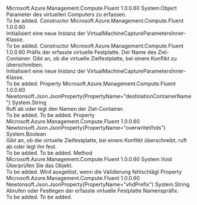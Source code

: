 <Type Name="VirtualMachineCaptureParametersInner" FullName="Microsoft.Azure.Management.Compute.Fluent.Models.VirtualMachineCaptureParametersInner">
  <TypeSignature Language="C#" Value="public class VirtualMachineCaptureParametersInner" />
  <TypeSignature Language="ILAsm" Value=".class public auto ansi beforefieldinit VirtualMachineCaptureParametersInner extends System.Object" />
  <TypeSignature Language="DocId" Value="T:Microsoft.Azure.Management.Compute.Fluent.Models.VirtualMachineCaptureParametersInner" />
  <TypeSignature Language="VB.NET" Value="Public Class VirtualMachineCaptureParametersInner" />
  <TypeSignature Language="F#" Value="type VirtualMachineCaptureParametersInner = class" />
  <AssemblyInfo>
    <AssemblyName>Microsoft.Azure.Management.Compute.Fluent</AssemblyName>
    <AssemblyVersion>1.0.0.60</AssemblyVersion>
  </AssemblyInfo>
  <Base>
    <BaseTypeName>System.Object</BaseTypeName>
  </Base>
  <Interfaces />
  <Docs>
    <summary>
            Parameter des virtuellen Computers zu erfassen.
            </summary>
    <remarks>To be added.</remarks>
  </Docs>
  <Members>
    <Member MemberName=".ctor">
      <MemberSignature Language="C#" Value="public VirtualMachineCaptureParametersInner ();" />
      <MemberSignature Language="ILAsm" Value=".method public hidebysig specialname rtspecialname instance void .ctor() cil managed" />
      <MemberSignature Language="DocId" Value="M:Microsoft.Azure.Management.Compute.Fluent.Models.VirtualMachineCaptureParametersInner.#ctor" />
      <MemberSignature Language="VB.NET" Value="Public Sub New ()" />
      <MemberType>Constructor</MemberType>
      <AssemblyInfo>
        <AssemblyName>Microsoft.Azure.Management.Compute.Fluent</AssemblyName>
        <AssemblyVersion>1.0.0.60</AssemblyVersion>
      </AssemblyInfo>
      <Parameters />
      <Docs>
        <summary>
            Initialisiert eine neue Instanz der VirtualMachineCaptureParametersInner-Klasse.
            </summary>
        <remarks>To be added.</remarks>
      </Docs>
    </Member>
    <Member MemberName=".ctor">
      <MemberSignature Language="C#" Value="public VirtualMachineCaptureParametersInner (string vhdPrefix, string destinationContainerName, bool overwriteVhds);" />
      <MemberSignature Language="ILAsm" Value=".method public hidebysig specialname rtspecialname instance void .ctor(string vhdPrefix, string destinationContainerName, bool overwriteVhds) cil managed" />
      <MemberSignature Language="DocId" Value="M:Microsoft.Azure.Management.Compute.Fluent.Models.VirtualMachineCaptureParametersInner.#ctor(System.String,System.String,System.Boolean)" />
      <MemberSignature Language="VB.NET" Value="Public Sub New (vhdPrefix As String, destinationContainerName As String, overwriteVhds As Boolean)" />
      <MemberSignature Language="F#" Value="new Microsoft.Azure.Management.Compute.Fluent.Models.VirtualMachineCaptureParametersInner : string * string * bool -&gt; Microsoft.Azure.Management.Compute.Fluent.Models.VirtualMachineCaptureParametersInner" Usage="new Microsoft.Azure.Management.Compute.Fluent.Models.VirtualMachineCaptureParametersInner (vhdPrefix, destinationContainerName, overwriteVhds)" />
      <MemberType>Constructor</MemberType>
      <AssemblyInfo>
        <AssemblyName>Microsoft.Azure.Management.Compute.Fluent</AssemblyName>
        <AssemblyVersion>1.0.0.60</AssemblyVersion>
      </AssemblyInfo>
      <Parameters>
        <Parameter Name="vhdPrefix" Type="System.String" />
        <Parameter Name="destinationContainerName" Type="System.String" />
        <Parameter Name="overwriteVhds" Type="System.Boolean" />
      </Parameters>
      <Docs>
        <param name="vhdPrefix">Präfix der erfasste virtuelle Festplatte.</param>
        <param name="destinationContainerName">Der Name des Ziel-Container.</param>
        <param name="overwriteVhds">Gibt an, ob die virtuelle Zielfestplatte, bei einem Konflikt zu überschreiben.</param>
        <summary>
            Initialisiert eine neue Instanz der VirtualMachineCaptureParametersInner-Klasse.
            </summary>
        <remarks>To be added.</remarks>
      </Docs>
    </Member>
    <Member MemberName="DestinationContainerName">
      <MemberSignature Language="C#" Value="public string DestinationContainerName { get; set; }" />
      <MemberSignature Language="ILAsm" Value=".property instance string DestinationContainerName" />
      <MemberSignature Language="DocId" Value="P:Microsoft.Azure.Management.Compute.Fluent.Models.VirtualMachineCaptureParametersInner.DestinationContainerName" />
      <MemberSignature Language="VB.NET" Value="Public Property DestinationContainerName As String" />
      <MemberSignature Language="F#" Value="member this.DestinationContainerName : string with get, set" Usage="Microsoft.Azure.Management.Compute.Fluent.Models.VirtualMachineCaptureParametersInner.DestinationContainerName" />
      <MemberType>Property</MemberType>
      <AssemblyInfo>
        <AssemblyName>Microsoft.Azure.Management.Compute.Fluent</AssemblyName>
        <AssemblyVersion>1.0.0.60</AssemblyVersion>
      </AssemblyInfo>
      <Attributes>
        <Attribute>
          <AttributeName>Newtonsoft.Json.JsonProperty(PropertyName="destinationContainerName")</AttributeName>
        </Attribute>
      </Attributes>
      <ReturnValue>
        <ReturnType>System.String</ReturnType>
      </ReturnValue>
      <Docs>
        <summary>
            Ruft ab oder legt den Namen der Ziel-Container.
            </summary>
        <value>To be added.</value>
        <remarks>To be added.</remarks>
      </Docs>
    </Member>
    <Member MemberName="OverwriteVhds">
      <MemberSignature Language="C#" Value="public bool OverwriteVhds { get; set; }" />
      <MemberSignature Language="ILAsm" Value=".property instance bool OverwriteVhds" />
      <MemberSignature Language="DocId" Value="P:Microsoft.Azure.Management.Compute.Fluent.Models.VirtualMachineCaptureParametersInner.OverwriteVhds" />
      <MemberSignature Language="VB.NET" Value="Public Property OverwriteVhds As Boolean" />
      <MemberSignature Language="F#" Value="member this.OverwriteVhds : bool with get, set" Usage="Microsoft.Azure.Management.Compute.Fluent.Models.VirtualMachineCaptureParametersInner.OverwriteVhds" />
      <MemberType>Property</MemberType>
      <AssemblyInfo>
        <AssemblyName>Microsoft.Azure.Management.Compute.Fluent</AssemblyName>
        <AssemblyVersion>1.0.0.60</AssemblyVersion>
      </AssemblyInfo>
      <Attributes>
        <Attribute>
          <AttributeName>Newtonsoft.Json.JsonProperty(PropertyName="overwriteVhds")</AttributeName>
        </Attribute>
      </Attributes>
      <ReturnValue>
        <ReturnType>System.Boolean</ReturnType>
      </ReturnValue>
      <Docs>
        <summary>
            Gibt an, ob die virtuelle Zielfestplatte, bei einem Konflikt überschreibt, ruft ab oder legt ihn fest.
            </summary>
        <value>To be added.</value>
        <remarks>To be added.</remarks>
      </Docs>
    </Member>
    <Member MemberName="Validate">
      <MemberSignature Language="C#" Value="public virtual void Validate ();" />
      <MemberSignature Language="ILAsm" Value=".method public hidebysig newslot virtual instance void Validate() cil managed" />
      <MemberSignature Language="DocId" Value="M:Microsoft.Azure.Management.Compute.Fluent.Models.VirtualMachineCaptureParametersInner.Validate" />
      <MemberSignature Language="VB.NET" Value="Public Overridable Sub Validate ()" />
      <MemberSignature Language="F#" Value="abstract member Validate : unit -&gt; unit&#xA;override this.Validate : unit -&gt; unit" Usage="virtualMachineCaptureParametersInner.Validate " />
      <MemberType>Method</MemberType>
      <AssemblyInfo>
        <AssemblyName>Microsoft.Azure.Management.Compute.Fluent</AssemblyName>
        <AssemblyVersion>1.0.0.60</AssemblyVersion>
      </AssemblyInfo>
      <ReturnValue>
        <ReturnType>System.Void</ReturnType>
      </ReturnValue>
      <Parameters />
      <Docs>
        <summary>
            Überprüfen Sie das Objekt.
            </summary>
        <remarks>To be added.</remarks>
        <exception cref="T:Microsoft.Rest.ValidationException">
            Wird ausgelöst, wenn die Validierung fehlschlägt
            </exception>
      </Docs>
    </Member>
    <Member MemberName="VhdPrefix">
      <MemberSignature Language="C#" Value="public string VhdPrefix { get; set; }" />
      <MemberSignature Language="ILAsm" Value=".property instance string VhdPrefix" />
      <MemberSignature Language="DocId" Value="P:Microsoft.Azure.Management.Compute.Fluent.Models.VirtualMachineCaptureParametersInner.VhdPrefix" />
      <MemberSignature Language="VB.NET" Value="Public Property VhdPrefix As String" />
      <MemberSignature Language="F#" Value="member this.VhdPrefix : string with get, set" Usage="Microsoft.Azure.Management.Compute.Fluent.Models.VirtualMachineCaptureParametersInner.VhdPrefix" />
      <MemberType>Property</MemberType>
      <AssemblyInfo>
        <AssemblyName>Microsoft.Azure.Management.Compute.Fluent</AssemblyName>
        <AssemblyVersion>1.0.0.60</AssemblyVersion>
      </AssemblyInfo>
      <Attributes>
        <Attribute>
          <AttributeName>Newtonsoft.Json.JsonProperty(PropertyName="vhdPrefix")</AttributeName>
        </Attribute>
      </Attributes>
      <ReturnValue>
        <ReturnType>System.String</ReturnType>
      </ReturnValue>
      <Docs>
        <summary>
            Abrufen oder Festlegen der erfasste virtuelle Festplatte Namenspräfix.
            </summary>
        <value>To be added.</value>
        <remarks>To be added.</remarks>
      </Docs>
    </Member>
  </Members>
</Type>